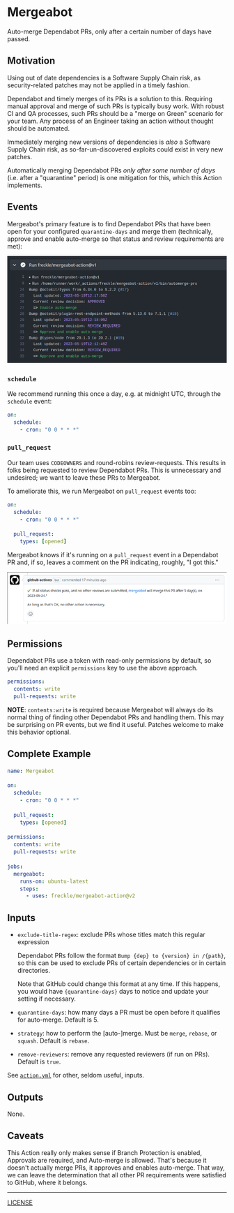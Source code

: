 # Mergeabot

Auto-merge Dependabot PRs, only after a certain number of days have passed.

## Motivation

Using out of date dependencies is a Software Supply Chain risk, as
security-related patches may not be applied in a timely fashion.

Dependabot and timely merges of its PRs is a solution to this. Requiring manual
approval and merge of such PRs is typically busy work. With robust CI and QA
processes, such PRs should be a "merge on Green" scenario for your team. Any
process of an Engineer taking an action without thought should be automated.

Immediately merging new versions of dependencies is _also_ a Software Supply
Chain risk, as so-far-un-discovered exploits could exist in very new patches.

Automatically merging Dependabot PRs _only after some number of days_ (i.e.
after a "quarantine" period) is one mitigation for this, which this Action
implements.

## Events

Mergeabot's primary feature is to find Dependabot PRs that have been open for
your configured `quarantine-days` and merge them (technically, approve and
enable auto-merge so that status and review requirements are met):

![Mergeabot example](./screenshots/example.png)

### `schedule`

We recommend running this once a day, e.g. at midnight UTC, through the
`schedule` event:

```yaml
on:
  schedule:
    - cron: "0 0 * * *"
```

### `pull_request`

Our team uses `CODEOWNERS` and round-robins review-requests. This results in
folks being requested to review Dependabot PRs. This is unnecessary and
undesired; we want to leave these PRs to Mergeabot.

To ameliorate this, we run Mergeabot on `pull_request` events too:

```yaml
on:
  schedule:
    - cron: "0 0 * * *"

  pull_request:
    types: [opened]
```

Mergeabot knows if it's running on a `pull_request` event in a Dependabot PR
and, if so, leaves a comment on the PR indicating, roughly, "I got this."

![Mergeabot comment on opened event](./screenshots/opened-comment.png)

## Permissions

Dependabot PRs use a token with read-only permissions by default, so you'll need
an explicit `permissions` key to use the above approach.

```yaml
permissions:
  contents: write
  pull-requests: write
```

**NOTE**: `contents:write` is required because Mergeabot will always do its
normal thing of finding other Dependabot PRs and handling them. This may be
surprising on PR events, but we find it useful. Patches welcome to make this
behavior optional.

## Complete Example

```yaml
name: Mergeabot

on:
  schedule:
    - cron: "0 0 * * *"

  pull_request:
    types: [opened]

permissions:
  contents: write
  pull-requests: write

jobs:
  mergeabot:
    runs-on: ubuntu-latest
    steps:
      - uses: freckle/mergeabot-action@v2
```

## Inputs

- `exclude-title-regex`: exclude PRs whose titles match this regular expression

  Dependabot PRs follow the format `Bump {dep} to {version} in /{path}`, so this
  can be used to exclude PRs of certain dependencies or in certain directories.

  Note that GitHub could change this format at any time. If this happens, you
  would have `{quarantine-days}` days to notice and update your setting if
  necessary.

- `quarantine-days`: how many days a PR must be open before it qualifies for
  auto-merge. Default is 5.

- `strategy`: how to perform the [auto-]merge. Must be `merge`, `rebase`, or
  `squash`. Default is `rebase`.
- `remove-reviewers`: remove any requested reviewers (if run on PRs). Default
  is `true`.

See [`action.yml`](./action.yml) for other, seldom useful, inputs.

## Outputs

None.

## Caveats

This Action really only makes sense if Branch Protection is enabled, Approvals
are required, and Auto-merge is allowed. That's because it doesn't actually
merge PRs, it approves and enables auto-merge. That way, we can leave the
determination that all other PR requirements were satisfied to GitHub, where it
belongs.

---

[LICENSE](./LICENSE)
